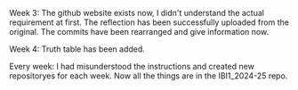 Week 3:
    The github website exists now, I didn't understand the actual requirement at first.
    The reflection has been successfully uploaded from the original.
    The commits have been rearranged and give information now.
    
Week 4:
    Truth table has been added.

Every week:
    I had misunderstood the instructions and created new repositoryes for each week.
    Now all the things are in the IBI1_2024-25 repo.